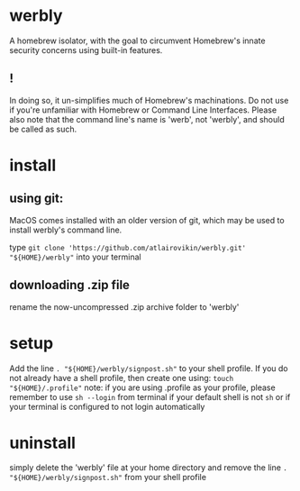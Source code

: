 # werbly
A homebrew isolator, with the goal to circumvent Homebrew's innate security concerns using built-in features.

## !
In doing so, it un-simplifies much of Homebrew's machinations. Do not use if you're unfamiliar with Homebrew or Command Line Interfaces.
Please also note that the command line's name is 'werb', not 'werbly', and should be called as such.


# install

## using git:
MacOS comes installed with an older version of git, which may be used to install werbly's command line.

type `git clone 'https://github.com/atlairovikin/werbly.git' "${HOME}/werbly"` into your terminal

## downloading .zip file

rename the now-uncompressed .zip archive folder to 'werbly'


# setup

Add the line `. "${HOME}/werbly/signpost.sh"` to your shell profile. If you do not already have a shell profile, then create one using: `touch "${HOME}/.profile"`
note:	if you are using .profile as your profile, please remember to use `sh --login` from terminal if your default shell is not `sh` or if your terminal is configured to not login automatically


# uninstall

simply delete the 'werbly' file at your home directory and remove the line `. "${HOME}/werbly/signpost.sh"` from your shell profile
